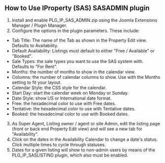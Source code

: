 How to Use IProperty (SAS) SASADMIN plugin
------------------------------------------

1) Install and enable PLG_IP_SAS_ADMIN.zip using the Joomla Extensions Manager / Plugin Manager.
2) Configure the options in the plugin parameters. These include: 

- Tab Title: The name of the Tab as shown in the Property Edit view. Defaults to Availability.
- Default Availability: Listings must default to either "Free / Available" or "Booked".
- Sale Types: the sale types you want to use the SAS system with. Defaults to "For Rent".
- Months: the number of months to show in the calendar view.
- Columns: the number of calendar columns to show. Use with the Months setting to fit your layout.
- Calendar Style: the CSS style for the calendar.
- Start Day: start the calendar week on Monday or Sunday.
- Date Style: show US or International date format.
- Free: the hexadecimal color to use with Free dates.
- Tentative: the hexadecimal color to use with Tentative dates.
- Booked: the hexadecimal color to use with Booked dates.

3) As Super Agent, Listing owner / agent or site Admin, edit the listing page (front or back end Property Edit view) and will see a new tab for "Availability".
4) Click on the dates in the Availability Calendar to change a date's status. Click multiple times to cycle through statuses.
5) Dates for a given listing will show to non-admin users by means of the PLG_IP_SASLISTING plugin, which also must be enabled.